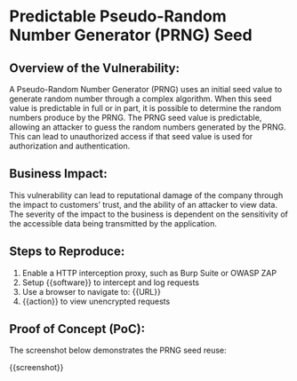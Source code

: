 # Predictable Pseudo-Random Number Generator (PRNG) Seed

## Overview of the Vulnerability:

A Pseudo-Random Number Generator (PRNG) uses an initial seed value to generate random number through a complex algorithm. When this seed value is predictable in full or in part, it is possible to determine the random numbers produce by the PRNG. The PRNG seed value is predictable, allowing an attacker to guess the random numbers  generated by the PRNG. This can lead to unauthorized access if that seed value is used for authorization and authentication.

## Business Impact:

This vulnerability can lead to reputational damage of the company through the impact to customers’ trust, and the ability of an attacker to view data. The severity of the impact to the business is dependent on the sensitivity of the accessible data being transmitted by the application.

## Steps to Reproduce:

1. Enable a HTTP interception proxy, such as Burp Suite or OWASP ZAP
1. Setup {{software}} to intercept and log requests
1. Use a browser to navigate to: {{URL}}
1. {{action}} to view unencrypted requests

## Proof of Concept (PoC):

The screenshot below demonstrates the PRNG seed reuse:

{{screenshot}}
